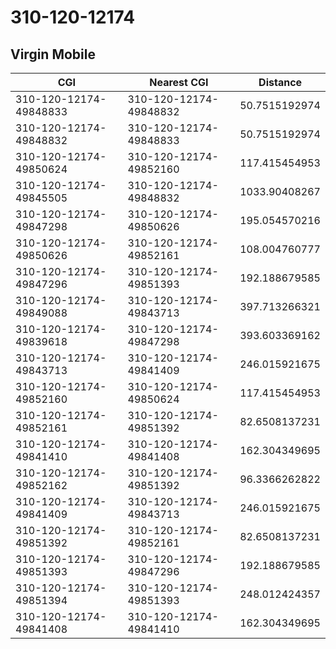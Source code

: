 # 310-120-12174
## Virgin Mobile


| CGI | Nearest CGI | Distance |
|-----|-------------|----------|
| 310-120-12174-49848833 | 310-120-12174-49848832 | 50.7515192974 |
| 310-120-12174-49848832 | 310-120-12174-49848833 | 50.7515192974 |
| 310-120-12174-49850624 | 310-120-12174-49852160 | 117.415454953 |
| 310-120-12174-49845505 | 310-120-12174-49848832 | 1033.90408267 |
| 310-120-12174-49847298 | 310-120-12174-49850626 | 195.054570216 |
| 310-120-12174-49850626 | 310-120-12174-49852161 | 108.004760777 |
| 310-120-12174-49847296 | 310-120-12174-49851393 | 192.188679585 |
| 310-120-12174-49849088 | 310-120-12174-49843713 | 397.713266321 |
| 310-120-12174-49839618 | 310-120-12174-49847298 | 393.603369162 |
| 310-120-12174-49843713 | 310-120-12174-49841409 | 246.015921675 |
| 310-120-12174-49852160 | 310-120-12174-49850624 | 117.415454953 |
| 310-120-12174-49852161 | 310-120-12174-49851392 | 82.6508137231 |
| 310-120-12174-49841410 | 310-120-12174-49841408 | 162.304349695 |
| 310-120-12174-49852162 | 310-120-12174-49851392 | 96.3366262822 |
| 310-120-12174-49841409 | 310-120-12174-49843713 | 246.015921675 |
| 310-120-12174-49851392 | 310-120-12174-49852161 | 82.6508137231 |
| 310-120-12174-49851393 | 310-120-12174-49847296 | 192.188679585 |
| 310-120-12174-49851394 | 310-120-12174-49851393 | 248.012424357 |
| 310-120-12174-49841408 | 310-120-12174-49841410 | 162.304349695 |
